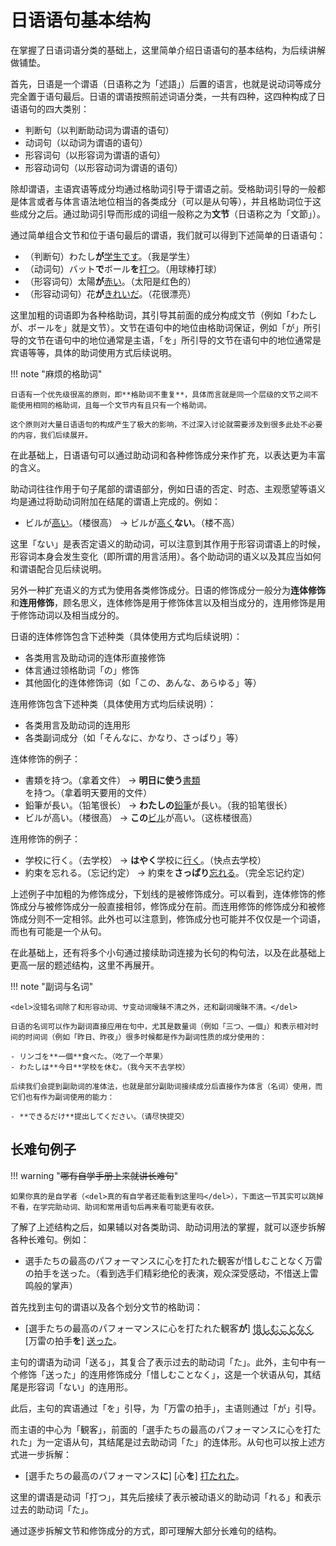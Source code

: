 # 日语语句基本结构

在掌握了日语词语分类的基础上，这里简单介绍日语语句的基本结构，为后续讲解做铺垫。

首先，日语是一个谓语（日语称之为「述語」）后置的语言，也就是说动词等成分完全置于语句最后。日语的谓语按照前述词语分类，一共有四种，这四种构成了日语语句的四大类别：

- 判断句（以判断助动词为谓语的语句）
- 动词句（以动词为谓语的语句）
- 形容词句（以形容词为谓语的语句）
- 形容动词句（以形容动词为谓语的语句）

除却谓语，主语宾语等成分均通过格助词引导于谓语之前。受格助词引导的一般都是体言或者与体言语法地位相当的各类成分（可以是从句等），并且格助词位于这些成分之后。通过助词引导而形成的词组一般称之为**文节**（日语称之为「文節」）。

通过简单组合文节和位于语句最后的谓语，我们就可以得到下述简单的日语语句：

- （判断句）わたし**が**<u>学生です</u>。（我是学生）
- （动词句）バット**で**ボール**を**<u>打つ</u>。（用球棒打球）
- （形容词句）太陽**が**<u>赤い</u>。（太阳是红色的）
- （形容动词句）花**が**<u>きれいだ</u>。（花很漂亮）

这里加粗的词语即为各种格助词，其引导其前面的成分构成文节（例如「わたしが、ボールを」就是文节）。文节在语句中的地位由格助词保证，例如「が」所引导的文节在语句中的地位通常是主语，「を」所引导的文节在语句中的地位通常是宾语等等，具体的助词使用方式后续说明。

!!! note "麻烦的格助词"

    日语有一个优先级很高的原则，即**格助词不重复**，具体而言就是同一个层级的文节之间不能使用相同的格助词，且每一个文节内有且只有一个格助词。

    这个原则对大量日语语句的构成产生了极大的影响，不过深入讨论就需要涉及到很多此处不必要的内容，我们后续展开。

在此基础上，日语语句可以通过助动词和各种修饰成分来作扩充，以表达更为丰富的含义。

助动词往往作用于句子尾部的谓语部分，例如日语的否定、时态、主观愿望等语义均是通过将助动词附加在结尾的谓语上完成的。例如：

- ビルが<u>高い</u>。（楼很高） → ビルが<u>高く</u>**ない**。（楼不高）

这里「ない」是表否定语义的助动词，可以注意到其作用于形容词谓语上的时候，形容词本身会发生变化（即所谓的用言活用）。各个助动词的语义以及其应当如何和谓语配合见后续说明。

另外一种扩充语义的方式为使用各类修饰成分。日语的修饰成分一般分为**连体修饰**和**连用修饰**，顾名思义，连体修饰是用于修饰体言以及相当成分的，连用修饰是用于修饰动词以及相当成分的。

日语的连体修饰包含下述种类（具体使用方式均后续说明）：

- 各类用言及助动词的连体形直接修饰
- 体言通过领格助词「の」修饰
- 其他固化的连体修饰词（如「この、あんな、あらゆる」等）

连用修饰包含下述种类（具体使用方式均后续说明）：

- 各类用言及助动词的连用形
- 各类副词成分（如「そんなに、かなり、さっぱり」等）

连体修饰的例子：

- 書類を持つ。（拿着文件） → **明日に使う**<u>書類</u>を持つ。（拿着明天要用的文件）
- 鉛筆が長い。（铅笔很长） → **わたしの**<u>鉛筆</u>が長い。（我的铅笔很长）
- ビルが高い。（楼很高） → **この**<u>ビル</u>が高い。（这栋楼很高）

连用修饰的例子：

- 学校に行く。（去学校） → **はやく**学校に<u>行く</u>。（快点去学校）
- 約束を忘れる。（忘记约定） → 約束を**さっぱり**<u>忘れる</u>。（完全忘记约定）

上述例子中加粗的为修饰成分，下划线的是被修饰成分。可以看到，连体修饰的修饰成分与被修饰成分一般直接相邻，修饰成分在前。而连用修饰的修饰成分和被修饰成分则不一定相邻。此外也可以注意到，修饰成分也可能并不仅仅是一个词语，而也有可能是一个从句。

在此基础上，还有将多个小句通过接续助词连接为长句的构句法，以及在此基础上更高一层的题述结构，这里不再展开。

!!! note "副词与名词"

    <del>没错名词除了和形容动词、サ变动词暧昧不清之外，还和副词暧昧不清。</del>

    日语的名词可以作为副词直接应用在句中，尤其是数量词（例如「三つ、一個」）和表示相对时间的时间词（例如「昨日、昨夜」）很多时候都是作为副词性质的成分使用的：

    - リンゴを**一個**食べた。（吃了一个苹果）
    - わたしは**今日**学校を休む。（我今天不去学校）

    后续我们会提到副助词的准体法，也就是部分副助词接续成分后直接作为体言（名词）使用，而它们也有作为副词使用的能力：

    - **できるだけ**提出してください。（请尽快提交）

## 长难句例子

!!! warning "<del>哪有自学手册上来就讲长难句</del>"

    如果你真的是自学者（<del>真的有自学者还能看到这里吗</del>），下面这一节其实可以跳掉不看，在学完助动词、助词和常用语句后再来看可能更有收获。

了解了上述结构之后，如果辅以对各类助词、助动词用法的掌握，就可以逐步拆解各种长难句。例如：

- 選手たちの最高のパフォーマンスに心を打たれた観客が惜しむことなく万雷の拍手を送った。（看到选手们精彩绝伦的表演，观众深受感动，不惜送上雷鸣般的掌声）

首先找到主句的谓语以及各个划分文节的格助词：

- [選手たちの最高のパフォーマンスに心を打たれた観客**が**] <span style="text-decoration: underline wavy;">惜しむことなく</span> [万雷の拍手**を**] <u>送った</u>。

主句的谓语为动词「送る」，其复合了表示过去的助动词「た」。此外，主句中有一个修饰「送った」的连用修饰成分「惜しむことなく」，这是一个状语从句，其结尾是形容词「ない」的连用形。

此后，主句的宾语通过「を」引导，为「万雷の拍手」，主语则通过「が」引导。

而主语的中心为「観客」，前面的「選手たちの最高のパフォーマンスに心を打たれた」为一定语从句，其结尾是过去助动词「た」的连体形。从句也可以按上述方式进一步拆解：

- [選手たちの最高のパフォーマンス**に**] [心**を**] <u>打たれた</u>。

这里的谓语是动词「打つ」，其先后接续了表示被动语义的助动词「れる」和表示过去的助动词「た」。

通过逐步拆解文节和修饰成分的方式，即可理解大部分长难句的结构。